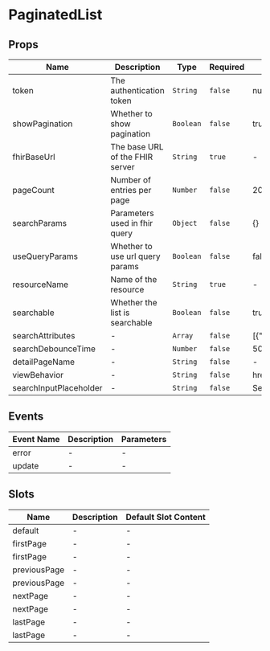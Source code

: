 # PaginatedList

## Props

<!-- @vuese:PaginatedList:props:start -->
|Name|Description|Type|Required|Default|
|---|---|---|---|---|
|token|The authentication token|`String`|`false`|null|
|showPagination|Whether to show pagination|`Boolean`|`false`|true|
|fhirBaseUrl|The base URL of the FHIR server|`String`|`true`|-|
|pageCount|Number of entries per page|`Number`|`false`|20|
|searchParams|Parameters used in fhir query|`Object`|`false`|{}|
|useQueryParams|Whether to use url query params|`Boolean`|`false`|false|
|resourceName|Name of the resource|`String`|`true`|-|
|searchable|Whether the list is searchable|`Boolean`|`false`|true|
|searchAttributes|-|`Array`|`false`|[{"name":"ID","value":"_id"}]|
|searchDebounceTime|-|`Number`|`false`|500|
|detailPageName|-|`String`|`false`|-|
|viewBehavior|-|`String`|`false`|href|
|searchInputPlaceholder|-|`String`|`false`|Search..|

<!-- @vuese:PaginatedList:props:end -->


## Events

<!-- @vuese:PaginatedList:events:start -->
|Event Name|Description|Parameters|
|---|---|---|
|error|-|-|
|update|-|-|

<!-- @vuese:PaginatedList:events:end -->


## Slots

<!-- @vuese:PaginatedList:slots:start -->
|Name|Description|Default Slot Content|
|---|---|---|
|default|-|-|
|firstPage|-|-|
|firstPage|-|-|
|previousPage|-|-|
|previousPage|-|-|
|nextPage|-|-|
|nextPage|-|-|
|lastPage|-|-|
|lastPage|-|-|

<!-- @vuese:PaginatedList:slots:end -->


